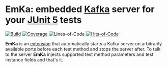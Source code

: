# EmKa: embedded [Kafka](https://kafka.apache.org/) server for your [JUnit 5](https://junit.org/junit5/) tests

[![Build](https://img.shields.io/github/actions/workflow/status/SamPanza/EmKa/build.yml?style=for-the-badge)](https://github.com/SamPanza/EmKa/actions/workflows/build.yml)
[![Coverage](https://img.shields.io/codecov/c/github/SamPanza/EmKa?style=for-the-badge)](https://app.codecov.io/gh/SamPanza/EmKa)
![Lines-of-Code](https://img.shields.io/tokei/lines/github/SamPanza/EmKa?label=Lines-of-Code&style=for-the-badge)
[![Hits-of-Code](https://img.shields.io/badge/dynamic/json?style=for-the-badge&label=Hits-of-Code&query=$.count&url=https://hitsofcode.com/github/SamPanza/EmKa/json?branch=main)](https://hitsofcode.com/github/SamPanza/EmKa/view?branch=main)

**EmKa** is an [extension](https://junit.org/junit5/docs/current/user-guide/#extensions) that automatically
starts a Kafka server on arbitrarily available ports before each test method and stops the server after.
To talk to the server **EmKa** injects supported test method parameters and test instance fields and that's it.
